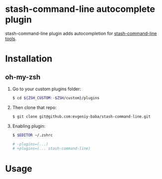 stash-command-line autocomplete plugin
======================================
stash-command-line plugin adds autocompletion for [stash-command-line tools](https://bitbucket.org/atlassian/stash-command-line-tools).

Installation
=========
oh-my-zsh
------
1. Go to your custom plugins folder:

    ```sh
    $ cd ${ZSH_CUSTOM:-$ZSH/custom}/plugins 
    ```
1. Then clone that repo:

    ```sh
    $ git clone git@github.com:evgeniy-baba/stash-command-line.git
    ```
1. Enabling plugin:

    ```sh
    $ $EDITOR ~/.zshrc

    # -plugins=(...)
    # +plugins=(... stash-command-line)
    ```


Usage
=====


